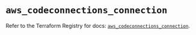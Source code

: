 # `aws_codeconnections_connection`

Refer to the Terraform Registry for docs: [`aws_codeconnections_connection`](https://registry.terraform.io/providers/hashicorp/aws/6.17.0/docs/resources/codeconnections_connection).
